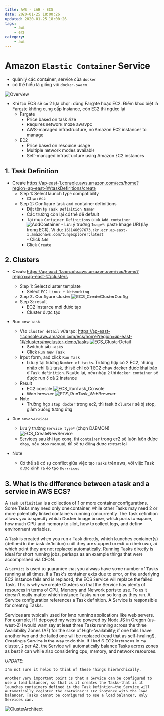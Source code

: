 ```yaml
---
title: AWS - LAB - ECS
date: 2020-01-25 18:00:26
updated: 2020-01-25 18:00:26
tags:
    - aws
    - ecs
category: 
    - aws
---
```


# Amazon `Elastic Container` Service
- quản lý các container, service của `docker`
- có thể hiểu là giống với `docker-swarm`   

![Overview](https://tungexplorer.s3.ap-southeast-1.amazonaws.com/aws/ecs/ECS_overview.PNG)

- Khi tạo ECS sẽ có 2 lựa chọn: dùng Fargate hoặc EC2. Điểm khác biệt là Fargate không cung cấp Instance, còn EC2 thì ngược lại
    - Fargate
        - Price based on task size
        - Requires network mode awsvpc
        - AWS-managed infrastructure, no Amazon EC2 instances to manage
    - EC2
        - Price based on resource usage
        - Multiple network modes available
        - Self-managed infrastructure using Amazon EC2 instances

## 1. Task Definition
- Create
https://ap-east-1.console.aws.amazon.com/ecs/home?region=ap-east-1#/taskDefinitions/create
    - Step 1: Select launch type compatibility
        - Chọn `EC2`
    - Step 2: Configure task and container definitions
        - Đặt tên tại `Task Definition Name*`
        - Các trường còn lại có thể để default 
        - Tại mục `Container Definitions` click `Add container` 
            ![AddContainer](https://tungexplorer.s3.ap-southeast-1.amazonaws.com/aws/ecs/ECS_AddContainer.PNG) 
                - Lưu ý trường `Image*`: paste Image URI (lấy trong ECR). Ví dụ:  `168146697673.dkr.ecr.ap-east-1.amazonaws.com/tungexplorer:latest`    
                - Click `Add`
        - Click `Create`

## 2. Clusters
- Create
https://ap-east-1.console.aws.amazon.com/ecs/home?region=ap-east-1#/clusters
    - Step 1: Select cluster template
        - Select `EC2 Linux + Networking`
    - Step 2: Configure cluster
        ![ECS_CreateClusterConfig](https://tungexplorer.s3.ap-southeast-1.amazonaws.com/aws/ecs/ECS_CreateClusterConfig.png)
    - Step 3: result
        - EC2 instance mới được tạo
        - Cluster được tạo
- Run new `Task`
    - Vào `cluster detail` vừa tạo: https://ap-east-1.console.aws.amazon.com/ecs/home?region=ap-east-1#/clusters/mycluster-demo/tasks
    ![ECS_ClusterDetail](https://tungexplorer.s3.ap-southeast-1.amazonaws.com/aws/ecs/ECS_ClusterDetail.JPG)
        - Swithch tab `Tasks`
        - Click `Run new Task`
    - Input form, and click `Run Task`
        - Lưu ý tại trường `Number of tasks`. Trường hợp có 2 EC2, nhưng nhập chỉ là `1` task, thì sẽ chỉ có 1 EC2 chạy docker được khai báo ở `Task definition`. Ngược lại, nếu nhập `2` thì `docker container` sẽ được run ở cả 2 instance
    - Result
        - EC2 console
        ![ECS_RunTask_Console](https://tungexplorer.s3.ap-southeast-1.amazonaws.com/aws/ecs/ECS_RunTask_Console.JPG)
        - Web browser 
        ![ECS_RunTask_WebBrowser](https://tungexplorer.s3.ap-southeast-1.amazonaws.com/aws/ecs/ECS_RunTask_WebBrowser.JPG)
    - Note
        - Trường hợp `stop docker` trong ec2, thì task ở `cluster` sẽ bị stop, giảm xuống tương ứng
- Run new `Services`
    - Lưu ý trường `Service type*` (chọn DAEMON)
    ![ECS_CreateNewService](https://tungexplorer.s3.ap-southeast-1.amazonaws.com/aws/ecs/ECS_CreateNewService.png)
    - Services sau khi tạo xong, thì `container` trong ec2 sẽ luôn luôn được chạy, nếu stop manual, thì sẽ tự động được restart lại

- Note
    - Có thể sẽ có sự conflict giữa việc tạo `Tasks` trên aws, với việc Task được sinh ra do tạo `Serrvices`
## 3. What is the difference between a task and a service in AWS ECS?
A `Task Definition` is a collection of 1 or more container configurations. Some Tasks may need only one container, while other Tasks may need 2 or more potentially linked containers running concurrently. The Task definition allows you to specify which Docker image to use, which ports to expose, how much CPU and memory to allot, how to collect logs, and define environment variables.

A `Task` is created when you run a Task directly, which launches container(s) (defined in the task definition) until they are stopped or exit on their own, at which point they are not replaced automatically. Running Tasks directly is ideal for short running jobs, perhaps as an example things that were accomplished via CRON.

A `Service` is used to guarantee that you always have some number of Tasks running at all times. If a Task's container exits due to error, or the underlying EC2 instance fails and is replaced, the ECS Service will replace the failed Task. This is why we create Clusters so that the Service has plenty of resources in terms of CPU, Memory and Network ports to use. To us it doesn't really matter which instance Tasks run on so long as they run. A Service configuration references a Task definition. A Service is responsible for creating Tasks.

Services are typically used for long running applications like web servers. For example, if I deployed my website powered by Node.JS in Oregon (us-west-2) I would want say at least three Tasks running across the three Availability Zones (AZ) for the sake of High-Availability; if one fails I have another two and the failed one will be replaced (read that as self-healing!). Creating a Service is the way to do this. If I had 6 EC2 instances in my cluster, 2 per AZ, the Service will automatically balance Tasks across zones as best it can while also considering cpu, memory, and network resources.

*UPDATE*:
```text
I'm not sure it helps to think of these things hierarchically.

Another very important point is that a Service can be configured to use a load balancer, so that as it creates the Tasks—that is it launches containers defined in the Task Defintion—the Service will automatically register the container's EC2 instance with the load balancer. Tasks cannot be configured to use a load balancer, only Services can.
```
![ClusterArchitect](https://i.stack.imgur.com/i91bc.png)
